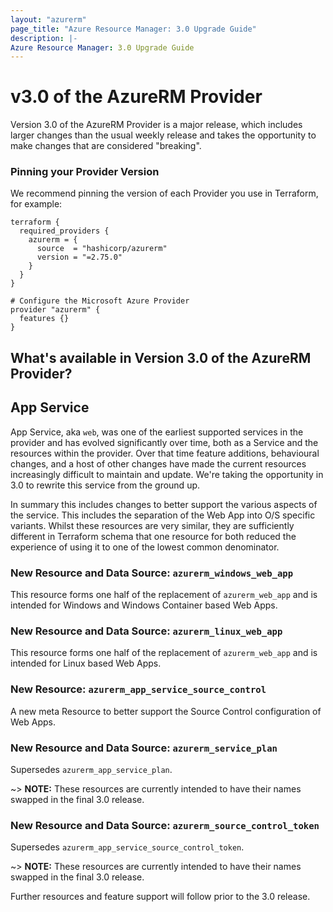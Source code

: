 ```yaml
---
layout: "azurerm"
page_title: "Azure Resource Manager: 3.0 Upgrade Guide"
description: |-
Azure Resource Manager: 3.0 Upgrade Guide
---
```


# v3.0 of the AzureRM Provider

Version 3.0 of the AzureRM Provider is a major release, which includes larger changes than the usual weekly release and takes the opportunity to make changes that are considered "breaking".


### Pinning your Provider Version

We recommend pinning the version of each Provider you use in Terraform, for example:

```hcl
terraform {
  required_providers {
    azurerm = {
      source  = "hashicorp/azurerm"
      version = "=2.75.0"
    }
  }
}

# Configure the Microsoft Azure Provider
provider "azurerm" {
  features {}
}
```

## What's available in Version 3.0 of the AzureRM Provider?


## App Service

App Service, aka `web`, was one of the earliest supported services in the provider and has evolved significantly over time, both as a Service and the resources within the provider. Over that time feature additions, behavioural changes, and a host of other changes have made the current resources increasingly difficult to maintain and update. We're taking the opportunity in 3.0 to rewrite this service from the ground up.    

In summary this includes changes to better support the various aspects of the service. This includes the separation of the Web App into O/S specific variants. Whilst these resources are very similar, they are sufficiently different in Terraform schema that one resource for both reduced the experience of using it to one of the lowest common denominator. 

### New Resource and Data Source: `azurerm_windows_web_app`

This resource forms one half of the replacement of `azurerm_web_app` and is intended for Windows and Windows Container based Web Apps.

### New Resource and Data Source: `azurerm_linux_web_app`

This resource forms one half of the replacement of `azurerm_web_app` and is intended for Linux based Web Apps.

### New Resource: `azurerm_app_service_source_control`

A new meta Resource to better support the Source Control configuration of Web Apps.

### New Resource and Data Source: `azurerm_service_plan`

Supersedes `azurerm_app_service_plan`.

~> **NOTE:** These resources are currently intended to have their names swapped in the final 3.0 release.  

### New Resource and Data Source: `azurerm_source_control_token`
Supersedes `azurerm_app_service_source_control_token`.

~> **NOTE:** These resources are currently intended to have their names swapped in the final 3.0 release.

Further resources and feature support will follow prior to the 3.0 release. 
